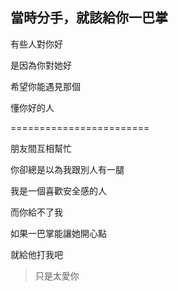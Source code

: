## 當時分手，就該給你一巴掌

有些人對你好

是因為你對她好

希望你能遇見那個

懂你好的人

========================

朋友間互相幫忙

你卻總是以為我跟別人有一腿

我是一個喜歡安全感的人

而你給不了我

如果一巴掌能讓她開心點

就給他打我吧

> 只是太愛你